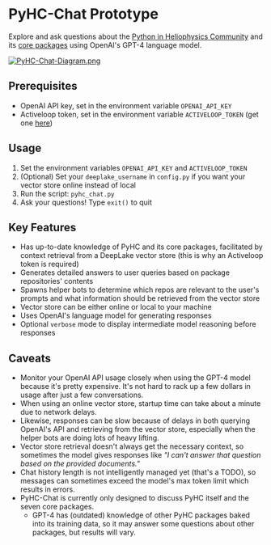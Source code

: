 # PyHC-Chat Prototype

Explore and ask questions about the [Python in Heliophysics Community](https://pyhc.org) and its [core packages](https://heliopython.org/projects/) using OpenAI's GPT-4 language model.

[![PyHC-Chat-Diagram.png](https://i.postimg.cc/5yKLc75f/New-Py-HC-Chat-Diagram-3.png)](https://postimg.cc/RJfNKTbY)

## Prerequisites

- OpenAI API key, set in the environment variable `OPENAI_API_KEY`
- Activeloop token, set in the environment variable `ACTIVELOOP_TOKEN` (get one [here](https://docs.activeloop.ai/storage-and-credentials/user-authentication#authentication-in-programmatic-interfaces))

## Usage
1. Set the environment variables `OPENAI_API_KEY` and `ACTIVELOOP_TOKEN`
2. (Optional) Set your `deeplake_username` in `config.py` if you want your vector store online instead of local
2. Run the script: `pyhc_chat.py`
3. Ask your questions! Type `exit()` to quit

## Key Features
- Has up-to-date knowledge of PyHC and its core packages, facilitated by context retrieval from a DeepLake vector store (this is why an Activeloop token is required)
- Generates detailed answers to user queries based on package repositories' contents
- Spawns helper bots to determine which repos are relevant to the user's prompts and what information should be retrieved from the vector store
- Vector store can be either online or local to your machine
- Uses OpenAI's language model for generating responses
- Optional `verbose` mode to display intermediate model reasoning before responses

## Caveats
- Monitor your OpenAI API usage closely when using the GPT-4 model because it's pretty expensive. It's not hard to rack up a few dollars in usage after just a few conversations.
- When using an online vector store, startup time can take about a minute due to network delays.
- Likewise, responses can be slow because of delays in both querying OpenAI's API and retrieving from the vector store, especially when the helper bots are doing lots of heavy lifting.
- Vector store retrieval doesn't always get the necessary context, so sometimes the model gives responses like _"I can't answer that question based on the provided documents."_
- Chat history length is not intelligently managed yet (that's a TODO), so messages can sometimes exceed the model's max token limit which results in errors. 
- PyHC-Chat is currently only designed to discuss PyHC itself and the seven core packages. 
    - GPT-4 has (outdated) knowledge of other PyHC packages baked into its training data, so it may answer some questions about other packages, but results will vary.

